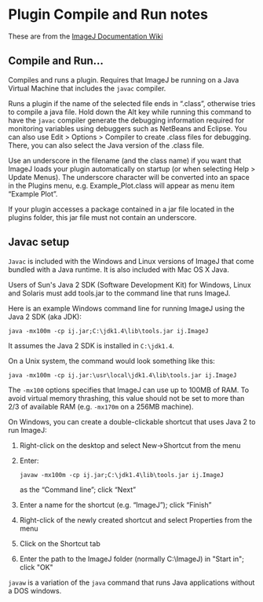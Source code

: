 # Plugin Compile and Run notes

These are from the [ImageJ Documentation Wiki](http://imagejdocu.tudor.lu/gui/plugins/compile_and_run)

## Compile and Run...

Compiles and runs a plugin. Requires that ImageJ be running on a Java Virtual Machine that includes the `javac` compiler.

Runs a plugin if the name of the selected file ends in “.class”, otherwise tries to compile a java file. Hold down the Alt key while running this command to have the `javac` compiler generate the debugging information required for monitoring variables using debuggers such as NetBeans and Eclipse. You can also use Edit > Options > Compiler to create .class files for debugging. There, you can also select the Java version of the .class file.

Use an underscore in the filename (and the class name) if you want that ImageJ loads your plugin automatically on startup (or when selecting Help > Update Menus). The underscore character will be converted into an space in the Plugins menu, e.g. Example_Plot.class will appear as menu item “Example Plot”.

If your plugin accesses a package contained in a jar file located in the plugins folder, this jar file must not contain an underscore.

## Javac setup

`Javac` is included with the Windows and Linux versions of ImageJ that come bundled with a Java runtime. It is also included with Mac OS X Java.

Users of Sun's Java 2 SDK (Software Development Kit) for Windows, Linux and Solaris must add tools.jar to the command line that runs ImageJ.

Here is an example Windows command line for running ImageJ using the Java 2 SDK (aka JDK):

```
java -mx100m -cp ij.jar;C:\jdk1.4\lib\tools.jar ij.ImageJ
```

It assumes the Java 2 SDK is installed in `C:\jdk1.4`.

On a Unix system, the command would look something like this:

```
java -mx100m -cp ij.jar:\usr\local\jdk1.4\lib\tools.jar ij.ImageJ
```

The `-mx100` options specifies that ImageJ can use up to 100MB of RAM. To avoid virtual memory thrashing, this value should not be set to more than 2/3 of available RAM (e.g. `-mx170m` on a 256MB machine).

On Windows, you can create a double-clickable shortcut that uses Java 2 to run ImageJ:

1. Right-click on the desktop and select New→Shortcut from the menu

2. Enter:

    ```
    javaw -mx100m -cp ij.jar;C:\jdk1.4\lib\tools.jar ij.ImageJ
    ```
    as the “Command line”; click “Next”

3. Enter a name for the shortcut (e.g. “ImageJ”); click “Finish”

4. Right-click of the newly created shortcut and select Properties from the menu

5. Click on the Shortcut tab

6. Enter the path to the ImageJ folder (normally C:\ImageJ) in "Start in"; click "OK"

`javaw` is a variation of the `java` command that runs Java applications without a DOS windows.


